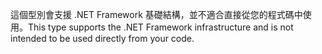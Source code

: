 <span data-ttu-id="63356-101">這個型別會支援 .NET Framework 基礎結構，並不適合直接從您的程式碼中使用。</span><span class="sxs-lookup"><span data-stu-id="63356-101">This type supports the .NET Framework infrastructure and is not intended to be used directly from your code.</span></span>